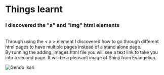# Things learnt

### I discovered the "a" and "img" html elements

<br>
Through using the < a > element I discovered how to go through different html pages to have multiple pages instead of a stand alone page.

<br>
By running the adding_images.html file you will see a text link to take you into a second page. It will be a pleasant image of Shinji from Evangelion.

![Gendo Ikari](https://assets-prd.ignimgs.com/2021/08/13/gendo-pose-1628897003950.jpg)
